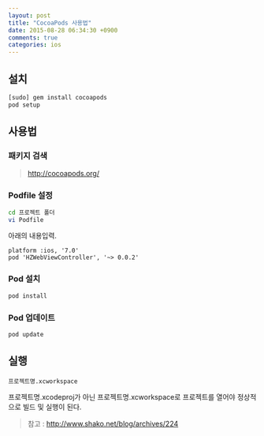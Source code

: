 ```yaml
---
layout: post
title: "CocoaPods 사용법"
date: 2015-08-28 06:34:30 +0900
comments: true
categories: ios
---
```

설치
---

```bash
[sudo] gem install cocoapods
pod setup
```

사용법
----

### 패키지 검색

> http://cocoapods.org/

### Podfile 설정

```bash
cd 프로젝트 폴더
vi Podfile
```

아래의 내용입력.

	platform :ios, '7.0'
	pod 'HZWebViewController', '~> 0.0.2'

### Pod 설치

```bash
pod install
```

### Pod 업데이트

```bash
pod update
```

실행
---

	프로젝트명.xcworkspace

프로젝트명.xcodeproj가 아닌 프로젝트명.xcworkspace로 프로젝트를 열어야 정상적으로 빌드 및 실행이 된다.


> 참고 : http://www.shako.net/blog/archives/224
